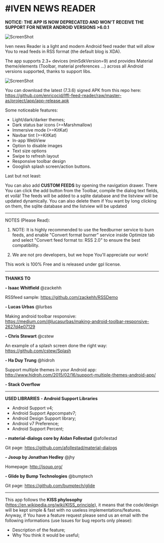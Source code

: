 #IVEN NEWS READER
================

**NOTICE: THE APP IS NOW DEPRECATED AND WON'T RECEIVE THE SUPPORT FOR NEWER ANDROID VERSIONS >6.0.1**



![ScreenShot](https://raw.githubusercontent.com/enricocid/lffl-feed-reader/master-as/art/header.png)

Iven news Reader is a light and modern Android feed reader that will allow You to read feeds in RSS format (the default blog is XDA).

The app supports 2.3+ devices (minSdkVersion=9) and provides Material theme/elements (Toolbar, material preferences ...) across all Android versions supported, thanks to support libs.


![ScreenShot](https://raw.githubusercontent.com/enricocid/lffl-feed-reader/master-as/art/showcase.png)


You can download the latest (7.3.6) signed APK from this repo here: https://github.com/enricocid/lffl-feed-reader/raw/master-as/project/app/app-release.apk


Some noticeable features:

- Light/dark/darker themes;
- Dark status bar icons (>=Marshmallow)
- Immersive mode (>=KitKat)
- Navbar tint (>=KitKat)
- In-app WebView
- Option to disable images
- Text size options
- Swipe to refresh layout
- Responsive toolbar design
- Googlish splash screen/action buttons.

Last but not least:

You can also add **CUSTOM FEEDS** by opening the navigation drawer. There You can click the add button from the Toolbar, compile the dialog text fields, et voilà! The feeds will be added to a sqlite database and the listview will be updated dynamically. 
You can also delete them if You want by long clicking on them, the sqlite database and the listview will be updated  



--------------------
NOTES (Please Read):

1. NOTE: It is highly recommended to use the feedburner service to burn feeds, and enable "Convert format burner" service inside Optimize tab and select "Convert feed format to: RSS 2.0" to ensure the best compatibility.

2. We are not pro developers, but we hope You'll appreciate our work!


This work is 100% Free and is released under gpl license.



-------------
**THANKS TO**

**- Isaac Whitfield**
@zackehh

RSSfeed sample:
https://github.com/zackehh/RSSDemo

**- Lucas Urbas**
@lurbas

Making android toolbar responsive: 
https://medium.com/@lucasurbas/making-android-toolbar-responsive-2627d4e07129

**- Chris Stewart**
@cstew

An example of a splash screen done the right way: 
https://github.com/cstew/Splash

**- Ha Duy Trung**
@hidroh

Support multiple themes in your Android app:
http://www.hidroh.com/2015/02/16/support-multiple-themes-android-app/

**- Stack Overflow**


-------------------
**USED LIBRARIES**
**- Android Support Libraries**
- Android Support v4;
- Android Support Appcompatv7;
- Android Design Support library;
- Android v7 Preference;
- Android Support Percent;

**- material-dialogs core by Aidan Follestad**
@afollestad

Git page:
https://github.com/afollestad/material-dialogs

**- Jsoup by Jonathan Hedley**
@jhy

Homepage:
http://jsoup.org/

**- Glide by Bump Technologies**
@bumptech

Git page:
https://github.com/bumptech/glide


-------------------
This app follows the **KISS phylosophy** (https://en.wikipedia.org/wiki/KISS_principle), it means that the code/design will be kept simple & fast with no useless implementations/features.
Anyway, if You have a feature request please send us an email with the following informations (use Issues for bug reports only please):

- Description of the feature;
- Why You think it would be useful;
